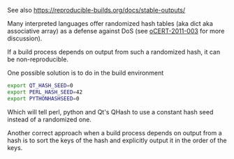 See also https://reproducible-builds.org/docs/stable-outputs/

Many interpreted languages offer randomized hash tables (aka dict aka associative array) as a defense against DoS (see [oCERT-2011-003](http://www.ocert.org/advisories/ocert-2011-003.html) for more discussion).

If a build process depends on output from such a randomized hash, it can be non-reproducible.

One possible solution is to do in the build environment

```bash
export QT_HASH_SEED=0
export PERL_HASH_SEED=42
export PYTHONHASHSEED=0
```

Which will tell perl, python and Qt's QHash to use a constant hash seed instead of a randomized one.

Another correct approach when a build process depends on output from a hash is to sort the keys of the hash and explicitly output it in the order of the keys.
